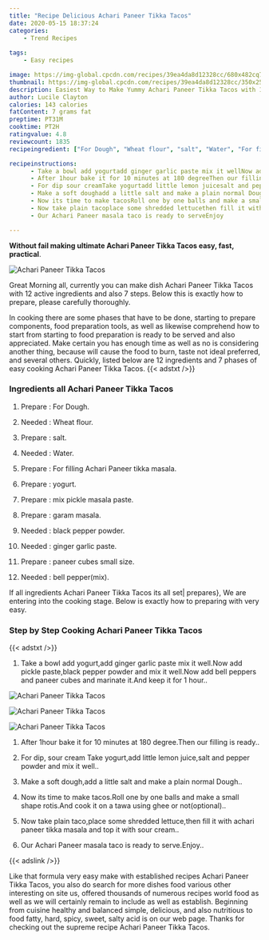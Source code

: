 ```yaml
---
title: "Recipe Delicious Achari Paneer Tikka Tacos"
date: 2020-05-15 18:37:24
categories:
    - Trend Recipes
    
tags:
    - Easy recipes

image: https://img-global.cpcdn.com/recipes/39ea4da8d12328cc/680x482cq70/achari-paneer-tikka-tacos-recipe-main-photo.jpg
thumbnail: https://img-global.cpcdn.com/recipes/39ea4da8d12328cc/350x250cq70/achari-paneer-tikka-tacos-recipe-main-photo.jpg
description: Easiest Way to Make Yummy Achari Paneer Tikka Tacos with 12 ingredients and 7 stages of easy cooking.
author: Lucile Clayton
calories: 143 calories
fatContent: 7 grams fat
preptime: PT31M
cooktime: PT2H
ratingvalue: 4.8
reviewcount: 1835
recipeingredient: ["For Dough", "Wheat flour", "salt", "Water", "For filling Achari Paneer tikka masala", "yogurt", "mix pickle masala paste", "garam masala", "black pepper powder", "ginger garlic paste", "paneer cubes small size", "bell peppermix"]

recipeinstructions: 
      - Take a bowl add yogurtadd ginger garlic paste mix it wellNow add pickle pasteblack pepper powder and mix it wellNow add bell peppers and paneer cubes and marinate itAnd keep it for 1 hour 
      - After 1hour bake it for 10 minutes at 180 degreeThen our filling is ready 
      - For dip sour creamTake yogurtadd little lemon juicesalt and pepper powder and mix it well 
      - Make a soft doughadd a little salt and make a plain normal Dough 
      - Now its time to make tacosRoll one by one balls and make a small shape rotisAnd cook it on a tawa using ghee or notoptional 
      - Now take plain tacoplace some shredded lettucethen fill it with achari paneer tikka masala and top it with sour cream 
      - Our Achari Paneer masala taco is ready to serveEnjoy

---
```




**Without fail making ultimate Achari Paneer Tikka Tacos easy, fast, practical**. 


![Achari Paneer Tikka Tacos](https://img-global.cpcdn.com/recipes/39ea4da8d12328cc/680x482cq70/achari-paneer-tikka-tacos-recipe-main-photo.jpg "Achari Paneer Tikka Tacos")




Great Morning all, currently you can make dish Achari Paneer Tikka Tacos with 12 active ingredients and also 7 steps. Below this is exactly how to prepare, please carefully thoroughly.

In cooking there are some phases that have to be done, starting to prepare components, food preparation tools, as well as likewise comprehend how to start from starting to food preparation is ready to be served and also appreciated. Make certain you has enough time as well as no is considering another thing, because will cause the food to burn, taste not ideal preferred, and several others. Quickly, listed below are 12 ingredients and 7 phases of easy cooking Achari Paneer Tikka Tacos.
{{< adstxt />}}

### Ingredients all Achari Paneer Tikka Tacos


1. Prepare  : For Dough.

1. Needed  : Wheat flour.

1. Prepare  : salt.

1. Needed  : Water.

1. Prepare  : For filling Achari Paneer tikka masala.

1. Prepare  : yogurt.

1. Prepare  : mix pickle masala paste.

1. Prepare  : garam masala.

1. Needed  : black pepper powder.

1. Needed  : ginger garlic paste.

1. Prepare  : paneer cubes small size.

1. Needed  : bell pepper(mix).



If all ingredients Achari Paneer Tikka Tacos its all set| prepares}, We are entering into the cooking stage. Below is exactly how to preparing with very easy.

### Step by Step Cooking Achari Paneer Tikka Tacos

{{< adstxt />}}


1. Take a bowl add yogurt,add ginger garlic paste mix it well.Now add pickle paste,black pepper powder and mix it well.Now add bell peppers and paneer cubes and marinate it.And keep it for 1 hour..



![Achari Paneer Tikka Tacos](https://img-global.cpcdn.com/steps/8962b13a54a8b526/160x128cq70/achari-paneer-tikka-tacos-recipe-step-1-photo.jpg" "Achari Paneer Tikka Tacos")

![Achari Paneer Tikka Tacos](https://img-global.cpcdn.com/steps/4252234cc763e461/160x128cq70/achari-paneer-tikka-tacos-recipe-step-1-photo.jpg" "Achari Paneer Tikka Tacos")

![Achari Paneer Tikka Tacos](https://img-global.cpcdn.com/steps/350bc5706b5b449a/160x128cq70/achari-paneer-tikka-tacos-recipe-step-1-photo.jpg" "Achari Paneer Tikka Tacos")



1. After 1hour bake it for 10 minutes at 180 degree.Then our filling is ready..



1. For dip, sour cream
Take yogurt,add little lemon juice,salt and pepper powder and mix it well..



1. Make a soft dough,add a little salt and make a plain normal Dough..



1. Now its time to make tacos.Roll one by one balls and make a small shape rotis.And cook it on a tawa using ghee or not(optional)..



1. Now take plain taco,place some shredded lettuce,then fill it with achari paneer tikka masala and top it with sour cream..



1. Our Achari Paneer masala taco is ready to serve.Enjoy..





{{< adslink />}}

Like that formula very easy make with established recipes Achari Paneer Tikka Tacos, you also do search for more dishes food various other interesting on site us, offered thousands of numerous recipes world food as well as we will certainly remain to include as well as establish. Beginning from cuisine healthy and balanced simple, delicious, and also nutritious to food fatty, hard, spicy, sweet, salty acid is on our web page. Thanks for checking out the supreme recipe Achari Paneer Tikka Tacos.

